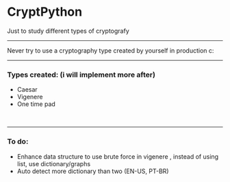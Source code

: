 # CryptPython

Just to study different types of cryptografy 
<br/>
<hr/>

Never try to use a cryptography type created by yourself in production c:
<br/>
<hr/>

<h3>Types created: (i will implement more after)</h3>
<ul>
  <li>Caesar</li>
  <li>Vigenere</li>
  <li>One time pad</li>
</ul>

<br/>
<hr/>

<h3>To do: </h3>
<ul>
  <li>Enhance data structure to use brute force in vigenere , instead of using list, use dictionary/graphs</li>
  <li>Auto detect more dictionary than two (EN-US, PT-BR)</li>
</ul>
